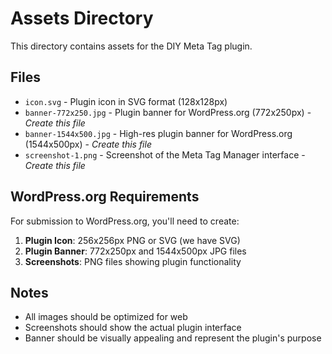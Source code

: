 # Assets Directory

This directory contains assets for the DIY Meta Tag plugin.

## Files

- `icon.svg` - Plugin icon in SVG format (128x128px)
- `banner-772x250.jpg` - Plugin banner for WordPress.org (772x250px) - *Create this file*
- `banner-1544x500.jpg` - High-res plugin banner for WordPress.org (1544x500px) - *Create this file*
- `screenshot-1.png` - Screenshot of the Meta Tag Manager interface - *Create this file*

## WordPress.org Requirements

For submission to WordPress.org, you'll need to create:

1. **Plugin Icon**: 256x256px PNG or SVG (we have SVG)
2. **Plugin Banner**: 772x250px and 1544x500px JPG files
3. **Screenshots**: PNG files showing plugin functionality

## Notes

- All images should be optimized for web
- Screenshots should show the actual plugin interface
- Banner should be visually appealing and represent the plugin's purpose